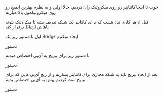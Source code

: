 خوب تا اینجا کانتاینر رو روی میکروتیک ران کردیم، حالا اولین و به نظرم بهترین ایمیج رو روی میکروتیکمون بالا میاریم

قبل از هر کاری نیاز هست که برای کانتاینر یک شبکه تعریف بشه تا میکروتیک بتونه باهاش ارتباط برقرار کنه

اول با دستور زیر یک Bridge ایجاد میکنیم

دستور


با دستور زیر برای بیریج یه آی‌پی اختصاص میدیم


دستور


بعد از ایجاد بیریج باید یه شبکه مجازی برای کانتاینر بسازیم و از رنج آی‌پی هایی که برای بیریج ست کردیم 
بهش یه آی‌پی اختصاص بدیم

دستور

